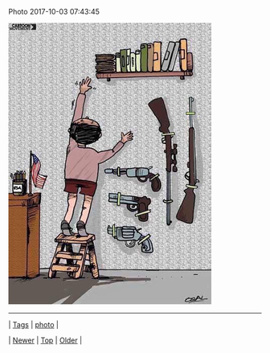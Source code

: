 <!--
title: Photo 2017-10-03 07
date: 2020-06-28T15:27:00.171Z
tags: photo
-->


Photo 2017-10-03 07:43:45

![](165999404469-0.jpg)

<!--BOTTOM-POST-NAVIGATION-->
---

| [Tags](tags.md) | [photo](tag-photo.md) |

| [Newer](165999191599.md) | [Top](index.md) | [Older](166352610579.md) |